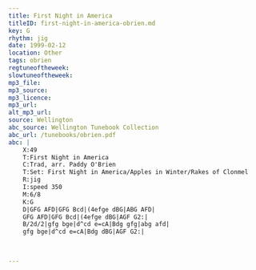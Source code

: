 ```yaml
---
title: First Night in America
titleID: first-night-in-america-obrien.md
key: G
rhythm: jig
date: 1999-02-12
location: Other
tags: obrien
regtuneoftheweek:
slowtuneoftheweek:
mp3_file:
mp3_source:
mp3_licence:
mp3_url:
alt_mp3_url:
source: Wellington
abc_source: Wellington Tunebook Collection
abc_url: /tunebooks/obrien.pdf
abc: |
    X:49
    T:First Night in America
    C:Trad, arr. Paddy O'Brien
    T:Set: First Night in America/Apples in Winter/Rakes of Clonmel
    R:jig
    I:speed 350
    M:6/8
    K:G
    D|GFG AFD|GFG Bcd|(4efge dBG|ABG AFD|
    GFG AFD|GFG Bcd|(4efge dBG|AGF G2:|
    B/2d/2|gfg bge|d^cd e=cA|Bdg gfg|abg afd|
    gfg bge|d^cd e=cA|Bdg dBG|AGF G2:|
    
    

---
```

